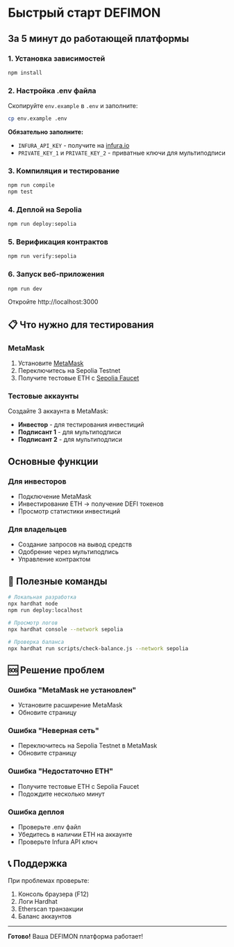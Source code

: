 # Быстрый старт DEFIMON

## За 5 минут до работающей платформы

### 1. Установка зависимостей
```bash
npm install
```

### 2. Настройка .env файла
Скопируйте `env.example` в `.env` и заполните:
```bash
cp env.example .env
```

**Обязательно заполните:**
- `INFURA_API_KEY` - получите на [infura.io](https://infura.io)
- `PRIVATE_KEY_1` и `PRIVATE_KEY_2` - приватные ключи для мультиподписи

### 3. Компиляция и тестирование
```bash
npm run compile
npm test
```

### 4. Деплой на Sepolia
```bash
npm run deploy:sepolia
```

### 5. Верификация контрактов
```bash
npm run verify:sepolia
```

### 6. Запуск веб-приложения
```bash
npm run dev
```

Откройте http://localhost:3000

## 📋 Что нужно для тестирования

### MetaMask
1. Установите [MetaMask](https://metamask.io)
2. Переключитесь на Sepolia Testnet
3. Получите тестовые ETH с [Sepolia Faucet](https://sepoliafaucet.com)

### Тестовые аккаунты
Создайте 3 аккаунта в MetaMask:
- **Инвестор** - для тестирования инвестиций
- **Подписант 1** - для мультиподписи
- **Подписант 2** - для мультиподписи

## Основные функции

### Для инвесторов
- Подключение MetaMask
- Инвестирование ETH → получение DEFI токенов
- Просмотр статистики инвестиций

### Для владельцев
- Создание запросов на вывод средств
- Одобрение через мультиподпись
- Управление контрактом

## 🔧 Полезные команды

```bash
# Локальная разработка
npx hardhat node
npm run deploy:localhost

# Просмотр логов
npx hardhat console --network sepolia

# Проверка баланса
npx hardhat run scripts/check-balance.js --network sepolia
```

## 🆘 Решение проблем

### Ошибка "MetaMask не установлен"
- Установите расширение MetaMask
- Обновите страницу

### Ошибка "Неверная сеть"
- Переключитесь на Sepolia Testnet в MetaMask
- Обновите страницу

### Ошибка "Недостаточно ETH"
- Получите тестовые ETH с Sepolia Faucet
- Подождите несколько минут

### Ошибка деплоя
- Проверьте .env файл
- Убедитесь в наличии ETH на аккаунте
- Проверьте Infura API ключ

## 📞 Поддержка

При проблемах проверьте:
1. Консоль браузера (F12)
2. Логи Hardhat
3. Etherscan транзакции
4. Баланс аккаунтов

---

**Готово!** Ваша DEFIMON платформа работает!
